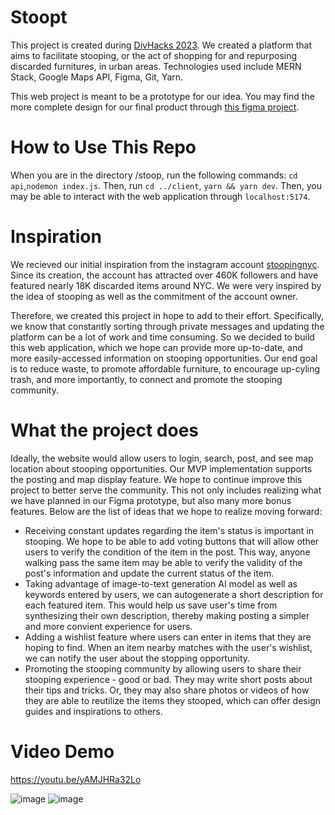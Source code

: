 # Stoopt
This project is created during [DivHacks 2023](https://columbiadivhacks.com/). We created a platform that aims to facilitate stooping, or the act of shopping for and repurposing discarded furnitures, in urban areas. 
Technologies used include MERN Stack, Google Maps API, Figma, Git, Yarn. 

This web project is meant to be a prototype for our idea. You may find the more complete design for our final product through [this figma project](https://www.figma.com/proto/Z4wzPyBoBwxUVLTx5xG9pi/DivHacks-2023?type=design&node-id=13-407&t=zOD5IGcGhNN4e89v-1&scaling=scale-down&page-id=0%3A1&starting-point-node-id=7%3A18&mode=design).

# How to Use This Repo
When you are in the directory /stoop, run the following commands:
`cd api`,`nodemon index.js`. Then, run `cd ../client`, `yarn && yarn dev`. Then, you may be able to interact with the web application through `localhost:5174`. 

# Inspiration
We recieved our initial inspiration from the instagram account [stoopingnyc](https://www.instagram.com/stoopingnyc/?hl=en). Since its creation, the account has attracted over 460K followers and have featured nearly 18K discarded items around NYC. We were very inspired by the idea of stooping as well as the commitment of the account owner. 

Therefore, we created this project in hope to add to their effort. Specifically, we know that constantly sorting through private messages and updating the platform can be a lot of work and time consuming. So we decided to build this web application, which we hope can provide more up-to-date, and more easily-accessed information on stooping opportunities. Our end goal is to reduce waste, to promote affordable furniture, to encourage up-cyling trash, and more importantly, to connect and promote the stooping community.

# What the project does
Ideally, the website would allow users to login, search, post, and see map location about stooping opportunities. Our MVP implementation supports the posting and map display feature.
We hope to continue improve this project to better serve the community. This not only includes realizing what we have planned in our Figma prototype, but also many more bonus features. Below are the list of ideas that we hope to realize moving forward: 
- Receiving constant updates regarding the item's status is important in stooping. We hope to be able to add voting buttons that will allow other users to verify the condition of the item in the post. This way, anyone walking pass the same item may be able to verify the validity of the post's information and update the current status of the item. 
- Taking advantage of image-to-text generation AI model as well as keywords entered by users, we can autogenerate a short description for each featured item. This would help us save user's time from synthesizing their own description, thereby making posting a simpler and more convient experience for users.
- Adding a wishlist feature where users can enter in items that they are hoping to find. When an item nearby matches with the user's wishlist, we can notify the user about the stopping opportunity.
- Promoting the stooping community by allowing users to share their stooping experience - good or bad. They may write short posts about their tips and tricks. Or, they may also share photos or videos of how they are able to reutilize the items they stooped, which can offer design guides and inspirations to others.


# Video Demo
https://youtu.be/yAMJHRa32Lo

![image](https://github.com/AngelAngelXie/stoop/assets/78315342/62c02d00-db92-4d99-8d95-f428326f0d70)
![image](https://github.com/AngelAngelXie/stoop/assets/78315342/549ba5fc-dcf3-4c53-8106-82fbe47bfb23)
